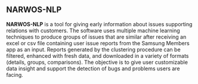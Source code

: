 ## **NARWOS-NLP**
**NARWOS-NLP** is a tool for giving early information about issues supporting relations with customers. The software uses multiple machine learning techniques to produce groups of issues that are similar after receiving an excel or csv file containing user issue reports from the Samsung Members app as an input. Reports generated by the clustering procedure can be filtered, enhanced with fresh data, and downloaded in a variety of formats (details, groups, comparisons). The objective is to give user customizable data insight and support the detection of bugs and problems users are facing.
